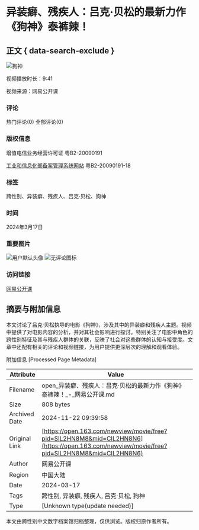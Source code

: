 # 异装癖、残疾人：吕克·贝松的最新力作《狗神》泰裤辣！

## 正文 { data-search-exclude }


![狗神](http://dingyue.ws.126.net/2024/0317/b31f688aj00sah194000jd000910091p.jpg)

视频播放时长：9:41

视频来源：网易公开课

### 评论
热门评论(0)
全部评论(0)

### 版权信息
增值电信业务经营许可证 粤B2-20090191

[工业和信息化部备案管理系统网站](https://beian.miit.gov.cn/#/Integrated/index) 粤B2-20090191-18

### 标签
跨性别、异装癖、残疾人、吕克·贝松、狗神

### 时间
2024年3月17日

### 重要图片
![用户默认头像](https://open-image.ws.126.net/open-h5uploadfile/userDefault.png)
![无评论图标](https://open-image.ws.126.net/open-h5uploadfile/nologin_comment_null.png)

### 访问链接
[网易公开课](https://ugc.open.163.com)

## 摘要与附加信息

<!-- tcd_abstract -->
本文讨论了吕克·贝松执导的电影《狗神》，涉及其中的异装癖和残疾人主题。视频中提供了对电影内容的分析，并对其社会影响进行探讨。特别关注了电影中角色的跨性别特征及其与残疾人群体的关联，反映了社会对这些群体的认知与接受度。文章中还配有相关的评论和视频链接，为用户提供更深层次的理解和观看体验。
<!-- tcd_abstract_end -->

附加信息 [Processed Page Metadata]

| Attribute       | Value                                  |
|-----------------|----------------------------------------|
| Filename        | open_异装癖、残疾人：吕克·贝松的最新力作《狗神》泰裤辣！_-_网易公开课.md                             |
| Size            | 808 bytes                           |
| Archived Date   | 2024-11-22 09:39:58                             |
| Original Link   | [https://open.163.com/newview/movie/free?pid=SIL2HN8M8&mid=CIL2HN8N6](https://open.163.com/newview/movie/free?pid=SIL2HN8M8&mid=CIL2HN8N6)                       |
| Author          | 网易公开课                               |
| Region          | 中国大陆                               |
| Date            | 2024-03-17                                 |
| Tags            | 跨性别, 异装癖, 残疾人, 吕克·贝松, 狗神                                 |
| Type            | [Unknown type(update needed)]                                 |
<!-- tcd_table_end -->

本文由跨性别中文数字档案馆归档整理，仅供浏览。版权归原作者所有。
